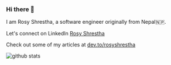 ### Hi there 👋

I am Rosy Shrestha, a software engineer originally from Nepal🇳🇵.

Let's connect on LinkedIn [Rosy Shrestha](https://www.linkedin.com/in/rosyshrestha/) 

Check out some of my articles at [dev.to/rosyshrestha](https://dev.to/rosyshrestha)

![github stats](https://github-readme-stats.vercel.app/api?username=shrestharosy)

<!--
**shrestharosy/shrestharosy** is a ✨ _special_ ✨ repository because its `README.md` (this file) appears on your GitHub profile.

Here are some ideas to get you started:

- 🔭 I’m currently working on ...
- 🌱 I’m currently learning ...
- 👯 I’m looking to collaborate on ...
- 🤔 I’m looking for help with ...
- 💬 Ask me about ...
- 📫 How to reach me: ...
- 😄 Pronouns: ...
- ⚡ Fun fact: ...
-->
